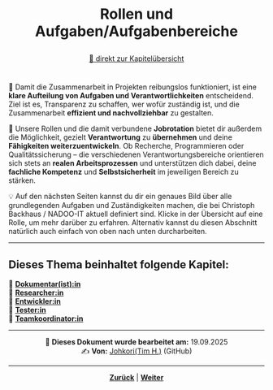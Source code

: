 # <p align="center">Rollen und Aufgaben/Aufgabenbereiche</p>
<p align="center"><a href="#dieses-thema-beinhaltet-folgende-kapitel">🚀 direkt zur Kapitelübersicht</a></p>

#

🎯 Damit die Zusammenarbeit in Projekten reibungslos funktioniert, ist eine **klare Aufteilung von Aufgaben und Verantwortlichkeiten** entscheidend. Ziel ist es, Transparenz zu schaffen, wer wofür zuständig ist, und die Zusammenarbeit **effizient und nachvollziehbar** zu gestalten. 

🚀 Unsere Rollen und die damit verbundene **Jobrotation** bietet dir außerdem die Möglichkeit, gezielt **Verantwortung** zu **übernehmen** und deine **Fähigkeiten weiterzuentwickeln**. Ob Recherche, Programmieren oder Qualitätssicherung – die verschiedenen Verantwortungsbereiche orientieren sich stets an **realen Arbeitsprozessen** und unterstützen dich dabei, deine **fachliche Kompetenz** und **Selbstsicherheit** im jeweiligen Bereich zu stärken. 

💡 Auf den nächsten Seiten kannst du dir ein genaues Bild über alle grundlegenden Aufgaben und Zuständigkeiten machen, die bei Christoph Backhaus / NADOO-IT aktuell definiert sind. Klicke in der Übersicht auf eine Rolle, um mehr darüber zu erfahren. Alternativ kannst du diesen Abschnitt natürlich auch einfach von oben nach unten durcharbeiten.

---
 **Dieses Thema beinhaltet folgende Kapitel:**
---

🔹 [**Dokumentar(ist):in**](/docs/02-arbeiten_bei_nadoo/01-rollen_und_aufgaben/01-dokumentar/README.md) <br>
🔹 [**Researcher:in**](/docs/02-arbeiten_bei_nadoo/01-rollen_und_aufgaben/02-researcher/README.md) <br>
🔹 [**Entwickler:in**](/docs/02-arbeiten_bei_nadoo/01-rollen_und_aufgaben/03-entwickler/README.md) <br>
🔹 [**Tester:in**](/docs/02-arbeiten_bei_nadoo/01-rollen_und_aufgaben/04-tester/README.md) <br> <!-- zur Tester-Rolle: bisher nirgends definiert, sollte aber mit aufgenommen werden -->
🔹 [**Teamkoordinator:in**](/docs/02-arbeiten_bei_nadoo/01-rollen_und_aufgaben/05-teamkoordinator/README.md) <br>

---

<p align="center">
📅 <strong>Dieses Dokument wurde bearbeitet am:</strong> 19.09.2025
<br>
✍️ <strong>Von:</strong> <a href="https://github.com/johkori">Johkori(Tim H.)</a> (GitHub)
</p>

---
<p align="center">
<a href="/docs/02-arbeiten_bei_nadoo/README.md"><strong>Zurück</strong></a> | 
<a href="/docs/02-arbeiten_bei_nadoo/02-training_und_vorbereitung/01-trainingsbeitraege"><strong>Weiter</strong></a>
</p>
